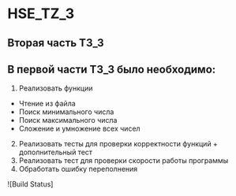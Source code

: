 # HSE_TZ_3
## Вторая часть ТЗ_3
## В первой части ТЗ_3 было необходимо:
1. Реализовать функции
  * Чтение из файла
  * Поиск минимального числа
  * Поиск максимального числа
  * Сложение и умножение всех чисел
2. Реализовать тесты для проверки корректности функций + дополнительный тест
3. Реализовать тест для проверки скорости работы программы
4. Обработать ошибку переполнения

![Build Status]
